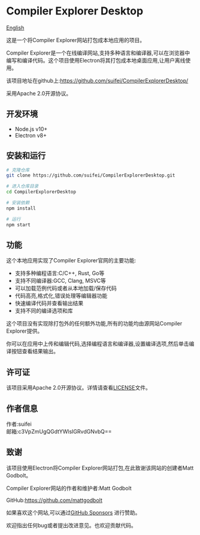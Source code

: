 # Compiler Explorer Desktop

[English](README.md)

这是一个将Compiler Explorer网站打包成本地应用的项目。

Compiler Explorer是一个在线编译网站,支持多种语言和编译器,可以在浏览器中编写和编译代码。这个项目使用Electron将其打包成本地桌面应用,让用户离线使用。

该项目地址在github上:https://github.com/suifei/CompilerExplorerDesktop/ 

采用Apache 2.0开源协议。

## 开发环境

- Node.js v10+
- Electron v8+  

## 安装和运行  

```bash
# 克隆仓库   
git clone https://github.com/suifei/CompilerExplorerDesktop.git    

# 进入仓库目录   
cd CompilerExplorerDesktop     

# 安装依赖  
npm install  

# 运行   
npm start  
```

## 功能  

这个本地应用实现了Compiler Explorer官网的主要功能:   

 - 支持多种编程语言:C/C++, Rust, Go等 
 - 支持不同编译器:GCC, Clang, MSVC等    
 - 可以加载范例代码或者从本地加载/保存代码  
 - 代码高亮,格式化,错误处理等编辑器功能  
 - 快速编译代码并查看输出结果  
 - 支持不同的编译选项和库     

这个项目没有实现除打包外的任何额外功能,所有的功能均由源网站Compiler Explorer提供。  

你可以在应用中上传和编辑代码,选择编程语言和编译器,设置编译选项,然后单击编译按钮查看结果输出。   

## 许可证

该项目采用Apache 2.0开源协议。详情请查看[LICENSE](LICENSE)文件。

## 作者信息 

作者:suifei   
邮箱:c3VpZmUgQGdtYWlsIGRvdGNvbQ==

## 致谢 

该项目使用Electron将Compiler Explorer网站打包,在此致谢该网站的创建者Matt Godbolt。  

Compiler Explorer网站的作者和维护者:Matt Godbolt

GitHub:https://github.com/mattgodbolt 

如果喜欢这个网站,可以通过[GitHub Sponsors](https://github.com/sponsors/mattgodbolt) 进行赞助。

欢迎指出任何bug或者提出改进意见。也欢迎贡献代码。 
